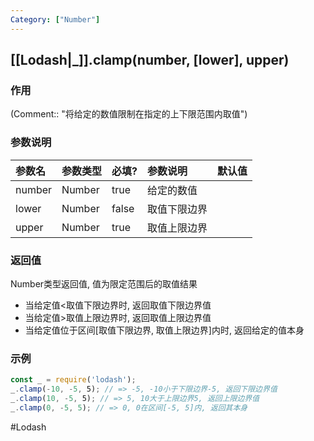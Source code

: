 ```yaml
---
Category: ["Number"]
---
```

## [[Lodash|_]].clamp(number, \[lower\], upper)
### 作用
(Comment:: "将给定的数值限制在指定的上下限范围内取值")

### 参数说明
|参数名|参数类型|必填?|参数说明|默认值|
|:-|:-|:-|:-|:-|
|number|Number|true|给定的数值||
|lower|Number|false|取值下限边界||
|upper|Number|true|取值上限边界||

### 返回值
Number类型返回值, 值为限定范围后的取值结果
- 当给定值<取值下限边界时, 返回取值下限边界值
- 当给定值>取值上限边界时, 返回取值上限边界值
- 当给定值位于区间\[取值下限边界, 取值上限边界\]内时, 返回给定的值本身

### 示例
```javascript
const _ = require('lodash');
_.clamp(-10, -5, 5); // => -5, -10小于下限边界-5, 返回下限边界值
_.clamp(10, -5, 5); // => 5, 10大于上限边界5, 返回上限边界值
_.clamp(0, -5, 5); // => 0, 0在区间[-5, 5]内, 返回其本身
```

#Lodash 
